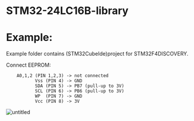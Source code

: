 # STM32-24LC16B-library

# Example:
Example folder contains (STM32CubeIde)project for STM32F4DISCOVERY. 

Connect EEPROM:

        A0,1,2 (PIN 1,2,3) -> not connected
               Vss (PIN 4) -> GND
               SDA (PIN 5) -> PB7 (pull-up to 3V)
               SCL (PIN 6) -> PB6 (pull-up to 3V)
               WP  (PIN 7) -> GND
               Vcc (PIN 8) -> 3V
        

![untitled](https://user-images.githubusercontent.com/74777523/221693956-cfcc9215-3ed3-493d-991d-dce325fe1560.png)
